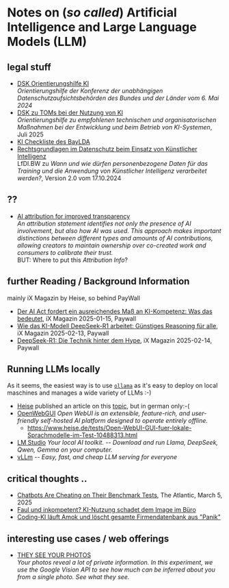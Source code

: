 # Notes on (*so called*) Artificial Intelligence and Large Language Models (LLM)

## legal stuff
- [DSK Orientierungshilfe KI](https://www.datenschutzkonferenz-online.de/media/oh/20240506_DSK_Orientierungshilfe_KI_und_Datenschutz.pdf)<br>
*Orientierungshilfe der Konferenz der unabhängigen Datenschutzaufsichtsbehörden des Bundes und der Länder vom 6. Mai 2024*
- [DSK zu TOMs bei der Nutzung von KI](https://www.datenschutzkonferenz-online.de/media/oh/DSK-OH_KI-Systeme.pdf)<br>
*Orientierungshilfe zu empfohlenen technischen und organisatorischen Maßnahmen bei der Entwicklung und beim Betrieb von KI-Systemen*, Juli 2025
- [KI Checkliste des BayLDA](https://www.lda.bayern.de/media/ki_checkliste.pdf)
- [Rechtsgrundlagen im Datenschutz beim Einsatz von Künstlicher Intelligenz](https://www.baden-wuerttemberg.datenschutz.de/wp-content/uploads/2024/10/Rechtsgrundlagen-KI-v2.0.pdf)<br>
  LfDI.BW zu *Wann und wie dürfen personenbezogene Daten für das Training und die Anwendung von Künstlicher Intelligenz verarbeitet werden?*, Version 2.0 vom 17.10.2024
## ??
- [AI attribution for improved transparency](https://aiattribution.github.io/)<br>
  *An attribution statement identifies not only the presence of AI involvement, but also how AI was used. This approach makes important distinctions between different types and amounts of AI contributions, allowing creators to maintain ownership over co-created work and consumers to calibrate their trust.*<br>
  BUT: Where to put this *Attribution Info*?

## further Reading / Background Information
mainly iX Magazin by Heise, so behind PayWall
- [Der AI Act fordert ein ausreichendes Maß an KI-Kompetenz: Was das bedeutet](https://www.heise.de/hintergrund/Der-AI-Act-fordert-ein-ausreichendes-Mass-an-KI-Kompetenz-Was-das-bedeutet-10237456.html), iX Magazin 2025-01-15, Paywall
- [Wie das KI-Modell DeepSeek-R1 arbeitet: Günstiges Reasoning für alle](https://www.heise.de/hintergrund/DeepSeek-R1-vorgestellt-Guenstiges-Reasoning-fuer-alle-10273912.html), iX Magazin 2025-02-13, Paywall
- [DeepSeek-R1: Die Technik hinter dem Hype](https://www.heise.de/hintergrund/DeepSeek-R1-Die-Technik-hinter-dem-Hype-10274513.html), iX Magazin 2025-02-14, Paywall

## Running LLMs locally
As it seems, the easiest way is to use [`ollama`](https://ollama.com/) as it's easy to deploy on local maschines and manages a wide variety of LLMs :-)

- [Heise](www.heise.de) published an article on this [topic](https://www.heise.de/hintergrund/Sprachmodelle-lokal-betreiben-Fuenf-Tools-vorgestellt-10312843.html), but in german only:-(
- [OpenWebGUI](https://docs.openwebui.com/)
  *Open WebUI is an extensible, feature-rich, and user-friendly self-hosted AI platform designed to operate entirely offline.*
  - https://www.heise.de/tests/Open-WebUI-GUI-fuer-lokale-Sprachmodelle-im-Test-10488313.html
- [LM Studio](https://lmstudio.ai/)
  *Your local AI toolkit. -- Download and run Llama, DeepSeek, Qwen, Gemma on your computer.*
- [vLLm](https://docs.vllm.ai/en/stable/) -- *Easy, fast, and cheap LLM serving for everyone*
  
## critical thoughts ..
- [Chatbots Are Cheating on Their Benchmark Tests](https://www.theatlantic.com/technology/archive/2025/03/chatbots-benchmark-tests/681929/), The Atlantic, March 5, 2025
- [Faul und inkompetent? KI-Nutzung schadet dem Image im Büro](https://www.heise.de/news/Faul-und-inkompetent-KI-Nutzung-schadet-dem-Image-im-Buero-10381152.html)
- [Coding-KI läuft Amok und löscht gesamte Firmendatenbank aus "Panik"](https://winfuture.de/news,152386.html)

## interesting use cases / web offerings
- [THEY SEE YOUR PHOTOS](https://theyseeyourphotos.com/)<br>
  *Your photos reveal a lot of private information. In this experiment, we use the Google Vision API to see how much can be inferred about you from a single photo. See what they see.*
